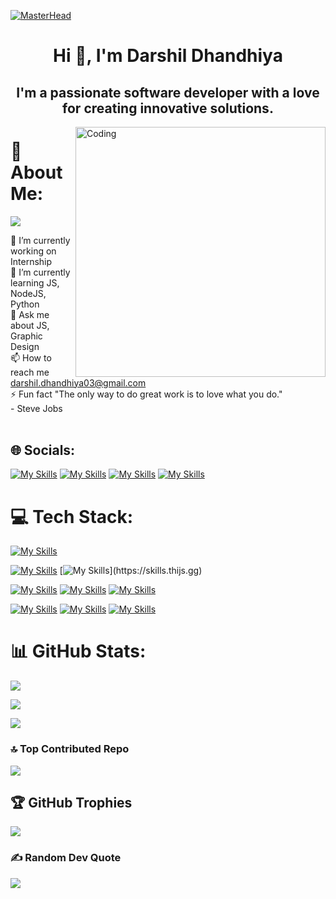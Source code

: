 [![MasterHead](https://developers.giphy.com/branch/master/static/api-512d36c09662682717108a38bbb5c57d.gif)]()
<h1 align="center">Hi 👋, I'm Darshil Dhandhiya</h1>
<h2 align="center">I'm a passionate software developer with a love for creating innovative solutions.</h2>
<img align="right" alt="Coding" width="400" src="https://cdn.dribbble.com/users/1162077/screenshots/3848914/programmer.gif">

# 💫 About Me:
[![](https://visitcount.itsvg.in/api?id=DarshilDhandhiya&icon=0&color=0)]()

🔭 I’m currently working on Internship<br>🌱 I’m currently learning JS, NodeJS, Python<br>💬 Ask me about JS, Graphic Design<br>📫 How to reach me darshil.dhandhiya03@gmail.com<br>⚡ Fun fact "The only way to do great work is to love what you do." <br>  - Steve Jobs <br><br>

## 🌐 Socials:
[![My Skills](https://skills.thijs.gg/icons?i=linkedin)](https://www.linkedin.com/in/darshildhandhiya/)
[![My Skills](https://skills.thijs.gg/icons?i=twitter)](https://twitter.com/Darshil03)
[![My Skills](https://skills.thijs.gg/icons?i=github)](https://github.com/DarshilDhandhiya)
[![My Skills](https://skills.thijs.gg/icons?i=devto)](https://dev.to/darshildhandhiya)

# 💻 Tech Stack:

[![My Skills](https://skills.thijs.gg/icons?i=c,cpp,java,python)](https://skills.thijs.gg)

[![My Skills](https://skills.thijs.gg/icons?i=html,css,js,tailwindcss,bootstrap)](https://skills.thijs.gg)
[![My Skills](https://skills.thijs.gg/icons?i=react,nodejs,express,mongodb,)](https://skills.thijs.gg)

[![My Skills](https://skills.thijs.gg/icons?i=php,mysql)](https://skills.thijs.gg)
[![My Skills](https://skills.thijs.gg/icons?i=firebase,postman)](https://skills.thijs.gg)
[![My Skills](https://skills.thijs.gg/icons?i=vite,vercel,netlify)](https://skills.thijs.gg)

[![My Skills](https://skills.thijs.gg/icons?i=aws,gcp)](https://skills.thijs.gg)
[![My Skills](https://skills.thijs.gg/icons?i=photoshop,figma)](https://skills.thijs.gg)
[![My Skills](https://skills.thijs.gg/icons?i=git,github)](https://skills.thijs.gg)


# 📊 GitHub Stats:
![](https://github-readme-stats.vercel.app/api?username=DarshilDhandhiya&theme=bear&hide_border=false&include_all_commits=true&count_private=true)

![](https://github-readme-streak-stats.herokuapp.com/?user=DarshilDhandhiya&theme=bear&hide_border=false)

![](https://github-readme-stats.vercel.app/api/top-langs/?username=DarshilDhandhiya&theme=bear&hide_border=false&include_all_commits=true&count_private=true&layout=compact)

### 🔝 Top Contributed Repo
![](https://github-contributor-stats.vercel.app/api?username=DarshilDhandhiya&limit=5&theme=radical&combine_all_yearly_contributions=true)

## 🏆 GitHub Trophies
![](https://github-profile-trophy.vercel.app/?username=DarshilDhandhiya&theme=radical&no-frame=false&no-bg=false&margin-w=4)

### ✍️ Random Dev Quote
![](https://quotes-github-readme.vercel.app/api?type=horizontal&theme=radical)
